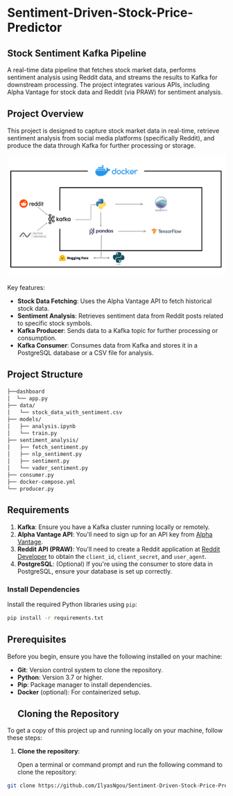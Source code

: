 # Sentiment-Driven-Stock-Price-Predictor

## Stock Sentiment Kafka Pipeline

A real-time data pipeline that fetches stock market data, performs sentiment analysis using Reddit data, and streams the results to Kafka for downstream processing. The project integrates various APIs, including Alpha Vantage for stock data and Reddit (via PRAW) for sentiment analysis.

## Project Overview

This project is designed to capture stock market data in real-time, retrieve sentiment analysis from social media platforms (specifically Reddit), and produce the data through Kafka for further processing or storage.

<img src="overview.png" alt="Project Flow Diagram" width="600" />


Key features:
- **Stock Data Fetching**: Uses the Alpha Vantage API to fetch historical stock data.
- **Sentiment Analysis**: Retrieves sentiment data from Reddit posts related to specific stock symbols.
- **Kafka Producer**: Sends data to a Kafka topic for further processing or consumption.
- **Kafka Consumer**: Consumes data from Kafka and stores it in a PostgreSQL database or a CSV file for analysis.

## Project Structure
```
├──dashboard
│  └── app.py
├── data/
│   └── stock_data_with_sentiment.csv
├── models/
│   ├── analysis.ipynb
│   └── train.py
├── sentiment_analysis/
│   ├── fetch_sentiment.py
│   ├── nlp_sentiment.py
│   ├── sentiment.py
│   └── vader_sentiment.py
├── consumer.py
├── docker-compose.yml
└── producer.py
```

## Requirements

1. **Kafka**: Ensure you have a Kafka cluster running locally or remotely.
2. **Alpha Vantage API**: You'll need to sign up for an API key from [Alpha Vantage](https://www.alphavantage.co/).
3. **Reddit API (PRAW)**: You'll need to create a Reddit application at [Reddit Developer](https://www.reddit.com/prefs/apps) to obtain the `client_id`, `client_secret`, and `user_agent`.
4. **PostgreSQL**: (Optional) If you're using the consumer to store data in PostgreSQL, ensure your database is set up correctly.

### Install Dependencies

Install the required Python libraries using `pip`:

```bash
pip install -r requirements.txt
```
## Prerequisites

Before you begin, ensure you have the following installed on your machine:

- **Git**: Version control system to clone the repository.
- **Python**: Version 3.7 or higher.
- **Pip**: Package manager to install dependencies.
- **Docker** (optional): For containerized setup.
  ## Cloning the Repository

To get a copy of this project up and running locally on your machine, follow these steps:

1. **Clone the repository**:

   Open a terminal or command prompt and run the following command to clone the repository:

 ```bash
 git clone https://github.com/IlyasNgou/Sentiment-Driven-Stock-Price-Predictor.git
 ```
